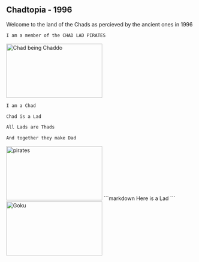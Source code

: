 ## Chadtopia - 1996

Welcome to the land of the Chads as percieved by the ancient ones in 1996

```markdown
I am a member of the CHAD LAD PIRATES
```
<img src = "https://i.redd.it/30njfs9li5u51.jpg" alt = "Chad being Chaddo" width = "256px" height = "144px"/>

```markdown
I am a Chad

Chad is a Lad

All Lads are Thads

And together they make Dad
```
<img src = "https://media.tenor.com/images/62e0245fa57be393e81726c60e58bffd/tenor.gif" alt = "pirates" width = "256px" height = "144px"/>
```markdown
Here is a Lad
```
<img src = "https://thumbs.gfycat.com/GrotesqueGorgeousAmurratsnake-max-1mb.gif" alt = "Goku" width = "256px" height = "144px"/>
